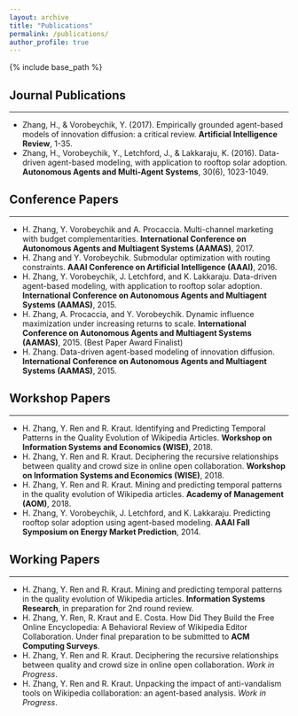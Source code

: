 ```yaml
---
layout: archive
title: "Publications"
permalink: /publications/
author_profile: true
---
```


{% include base_path %}

## Journal Publications
---
* Zhang, H., & Vorobeychik, Y. (2017). Empirically grounded agent-based models of innovation diffusion: a critical review. **Artificial Intelligence Review**, 1-35.
* Zhang, H., Vorobeychik, Y., Letchford, J., & Lakkaraju, K. (2016). Data-driven agent-based modeling, with application to rooftop solar adoption. **Autonomous Agents and Multi-Agent Systems**, 30(6), 1023-1049.

## Conference Papers
---
* H. Zhang, Y. Vorobeychik and A. Procaccia. Multi-channel marketing with budget complementarities. **International Conference on Autonomous Agents and Multiagent Systems (AAMAS)**, 2017.
* H. Zhang and Y. Vorobeychik. Submodular optimization with routing constraints. **AAAI Conference on Artificial Intelligence (AAAI)**, 2016.
* H. Zhang, Y. Vorobeychik, J. Letchford, and K. Lakkaraju. Data-driven agent-based modeling, with application to rooftop solar adoption. **International Conference on Autonomous Agents and Multiagent Systems (AAMAS)**, 2015.
* H. Zhang, A. Procaccia, and Y. Vorobeychik. Dynamic influence maximization under increasing returns to scale. **International Conference on Autonomous Agents and Multiagent Systems (AAMAS)**, 2015. (Best Paper Award Finalist)
* H. Zhang. Data-driven agent-based modeling of innovation diffusion. **International Conference on Autonomous Agents and Multiagent Systems (AAMAS)**, 2015.

## Workshop Papers
---
* H. Zhang, Y. Ren and R. Kraut. Identifying and Predicting Temporal Patterns in the Quality Evolution of Wikipedia Articles. **Workshop on Information Systems and Economics (WISE)**, 2018.
* H. Zhang, Y. Ren and R. Kraut. Deciphering the recursive relationships between quality and crowd size in online open collaboration. **Workshop on Information Systems and Economics (WISE)**, 2018.
* H. Zhang, Y. Ren and R. Kraut. Mining and predicting temporal patterns in the quality evolution of Wikipedia
articles. **Academy of Management (AOM)**, 2018.
* H. Zhang, Y. Vorobeychik, J. Letchford, and K. Lakkaraju. Predicting rooftop solar adoption using agent-based modeling. **AAAI Fall Symposium on Energy Market Prediction**, 2014.

## Working Papers
---
* H. Zhang, Y. Ren and R. Kraut. Mining and predicting temporal patterns in the quality evolution of Wikipedia articles. **Information Systems Research**, in preparation for 2nd round review. 
* H. Zhang, Y. Ren, R. Kraut and E. Costa. How Did They Build the Free Online Encyclopedia: A Behavioral Review of Wikipedia Editor Collaboration. Under final preparation to be submitted to **ACM Computing Surveys**.
* H. Zhang, Y. Ren and R. Kraut. Deciphering the recursive relationships between quality and crowd size in online open collaboration. _Work in Progress_.
* H. Zhang, Y. Ren and R. Kraut. Unpacking the impact of anti-vandalism tools on Wikipedia collaboration: an agent-based analysis. _Work in Progress_.

